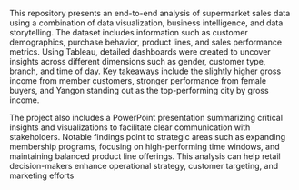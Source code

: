 This repository presents an end-to-end analysis of supermarket sales data using a combination of data visualization, business intelligence, and data storytelling. The dataset includes information such as customer demographics, purchase behavior, product lines, and sales performance metrics. Using Tableau, detailed dashboards were created to uncover insights across different dimensions such as gender, customer type, branch, and time of day. Key takeaways include the slightly higher gross income from member customers, stronger performance from female buyers, and Yangon standing out as the top-performing city by gross income.

The project also includes a PowerPoint presentation summarizing critical insights and visualizations to facilitate clear communication with stakeholders. Notable findings point to strategic areas such as expanding membership programs, focusing on high-performing time windows, and maintaining balanced product line offerings. This analysis can help retail decision-makers enhance operational strategy, customer targeting, and marketing efforts
